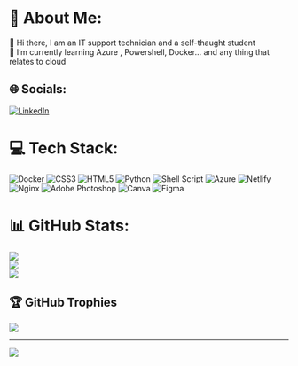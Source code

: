 # 💫 About Me:
🔭 Hi there, I am an IT support technician and a self-thaught student<br>🌱 I’m currently learning Azure , Powershell, Docker... and any thing that relates to cloud


## 🌐 Socials:
[![LinkedIn](https://img.shields.io/badge/LinkedIn-%230077B5.svg?logo=linkedin&logoColor=white)](https://linkedin.com/in/yahya-khechni) 

# 💻 Tech Stack:
![Docker](https://img.shields.io/badge/docker-%230db7ed.svg?style=flat&logo=docker&logoColor=white) ![CSS3](https://img.shields.io/badge/css3-%231572B6.svg?style=flat&logo=css3&logoColor=white) ![HTML5](https://img.shields.io/badge/html5-%23E34F26.svg?style=flat&logo=html5&logoColor=white) ![Python](https://img.shields.io/badge/python-3670A0?style=flat&logo=python&logoColor=ffdd54) ![Shell Script](https://img.shields.io/badge/shell_script-%23121011.svg?style=flat&logo=gnu-bash&logoColor=white) ![Azure](https://img.shields.io/badge/azure-%230072C6.svg?style=flat&logo=azure-devops&logoColor=white) ![Netlify](https://img.shields.io/badge/netlify-%23000000.svg?style=flat&logo=netlify&logoColor=#00C7B7) ![Nginx](https://img.shields.io/badge/nginx-%23009639.svg?style=flat&logo=nginx&logoColor=white) ![Adobe Photoshop](https://img.shields.io/badge/adobephotoshop-%2331A8FF.svg?style=flat&logo=adobephotoshop&logoColor=white) ![Canva](https://img.shields.io/badge/Canva-%2300C4CC.svg?style=flat&logo=Canva&logoColor=white) 	![Figma](https://img.shields.io/badge/figma-%23F24E1E.svg?style=flat&logo=figma&logoColor=white)
# 📊 GitHub Stats:
![](https://github-readme-stats.vercel.app/api?username=YahyaKhechni&theme=highcontrast&hide_border=false&include_all_commits=true&count_private=false)<br/>
![](https://github-readme-streak-stats.herokuapp.com/?user=YahyaKhechni&theme=highcontrast&hide_border=false)<br/>
![](https://github-readme-stats.vercel.app/api/top-langs/?username=YahyaKhechni&theme=highcontrast&hide_border=false&include_all_commits=true&count_private=false&layout=compact)

## 🏆 GitHub Trophies
![](https://github-profile-trophy.vercel.app/?username=YahyaKhechni&theme=radical&no-frame=false&no-bg=true&margin-w=4)

---
[![](https://visitcount.itsvg.in/api?id=YahyaKhechni&icon=6&color=4)](https://visitcount.itsvg.in)

<!-- Proudly created with GPRM ( https://gprm.itsvg.in ) -->
